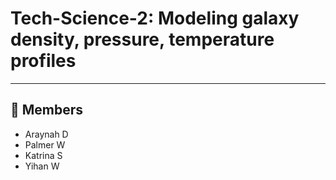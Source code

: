 # Tech-Science-2: Modeling galaxy density, pressure, temperature profiles

---
## 👥 Members
- Araynah D
- Palmer W
- Katrina S
- Yihan W
